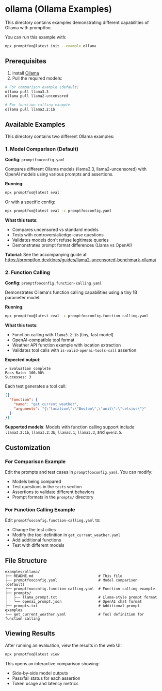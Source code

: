# ollama (Ollama Examples)

This directory contains examples demonstrating different capabilities of Ollama with promptfoo.

You can run this example with:

```bash
npx promptfoo@latest init --example ollama
```

## Prerequisites

1. Install [Ollama](https://ollama.ai)
2. Pull the required models:

```bash
# For comparison example (default)
ollama pull llama3.3
ollama pull llama2-uncensored

# For function calling example
ollama pull llama3.2:1b
```

## Available Examples

This directory contains two different Ollama examples:

### 1. Model Comparison (Default)

**Config**: `promptfooconfig.yaml`

Compares different Ollama models (llama3.3, llama2-uncensored) with OpenAI models using various prompts and assertions.

**Running**:

```bash
npx promptfoo@latest eval
```

Or with a specific config:

```bash
npx promptfoo@latest eval -c promptfooconfig.yaml
```

**What this tests**:
- Compares uncensored vs standard models
- Tests with controversial/edge-case questions
- Validates models don't refuse legitimate queries
- Demonstrates prompt format differences (Llama vs OpenAI)

**Tutorial**: See the accompanying guide at https://promptfoo.dev/docs/guides/llama2-uncensored-benchmark-ollama/

### 2. Function Calling

**Config**: `promptfooconfig.function-calling.yaml`

Demonstrates Ollama's function calling capabilities using a tiny 1B parameter model.

**Running**:

```bash
npx promptfoo@latest eval -c promptfooconfig.function-calling.yaml
```

**What this tests**:
- Function calling with `llama3.2:1b` (tiny, fast model)
- OpenAI-compatible tool format
- Weather API function example with location extraction
- Validates tool calls with `is-valid-openai-tools-call` assertion

**Expected output**:

```
✔ Evaluation complete
Pass Rate: 100.00%
Successes: 3
```

Each test generates a tool call:

```json
[{
  "function": {
    "name": "get_current_weather",
    "arguments": "{\"location\":\"Boston\",\"unit\":\"celsius\"}"
  }
}]
```

**Supported models**: Models with function calling support include `llama3.2:1b`, `llama3.2:3b`, `llama3.1`, `llama3.3`, and `qwen2.5`.

## Customization

### For Comparison Example

Edit the prompts and test cases in `promptfooconfig.yaml`. You can modify:
- Models being compared
- Test questions in the `tests` section
- Assertions to validate different behaviors
- Prompt formats in the `prompts/` directory

### For Function Calling Example

Edit `promptfooconfig.function-calling.yaml` to:
- Change the test cities
- Modify the tool definition in `get_current_weather.yaml`
- Add additional functions
- Test with different models

## File Structure

```
examples/ollama/
├── README.md                              # This file
├── promptfooconfig.yaml                   # Model comparison (default)
├── promptfooconfig.function-calling.yaml  # Function calling example
├── prompts/
│   ├── llama_prompt.txt                   # Llama-style prompt format
│   └── openai_prompt.json                 # OpenAI chat format
├── prompts.txt                            # Additional prompt examples
└── get_current_weather.yaml               # Tool definition for function calling
```

## Viewing Results

After running an evaluation, view the results in the web UI:

```bash
npx promptfoo@latest view
```

This opens an interactive comparison showing:
- Side-by-side model outputs
- Pass/fail status for each assertion
- Token usage and latency metrics
